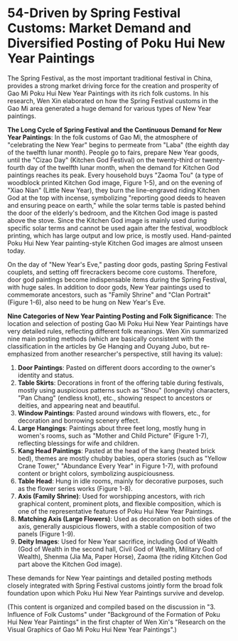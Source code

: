 # 54-Driven by Spring Festival Customs: Market Demand and Diversified Posting of Poku Hui New Year Paintings

The Spring Festival, as the most important traditional festival in China, provides a strong market driving force for the creation and prosperity of Gao Mi Poku Hui New Year Paintings with its rich folk customs. In his research, Wen Xin elaborated on how the Spring Festival customs in the Gao Mi area generated a huge demand for various types of New Year paintings.

**The Long Cycle of Spring Festival and the Continuous Demand for New Year Paintings**:
In the folk customs of Gao Mi, the atmosphere of "celebrating the New Year" begins to permeate from "Laba" (the eighth day of the twelfth lunar month). People go to fairs, prepare New Year goods, until the "Cizao Day" (Kitchen God Festival) on the twenty-third or twenty-fourth day of the twelfth lunar month, when the demand for Kitchen God paintings reaches its peak. Every household buys "Zaoma Tou" (a type of woodblock printed Kitchen God image, Figure 1-5), and on the evening of "Xiao Nian" (Little New Year), they burn the line-engraved riding Kitchen God at the top with incense, symbolizing "reporting good deeds to heaven and ensuring peace on earth," while the solar terms table is pasted behind the door of the elderly's bedroom, and the Kitchen God image is pasted above the stove. Since the Kitchen God image is mainly used during specific solar terms and cannot be used again after the festival, woodblock printing, which has large output and low price, is mostly used. Hand-painted Poku Hui New Year painting-style Kitchen God images are almost unseen today.

On the day of "New Year's Eve," pasting door gods, pasting Spring Festival couplets, and setting off firecrackers become core customs. Therefore, door god paintings become indispensable items during the Spring Festival, with huge sales. In addition to door gods, New Year paintings used to commemorate ancestors, such as "Family Shrine" and "Clan Portrait" (Figure 1-6), also need to be hung on New Year's Eve.

**Nine Categories of New Year Painting Posting and Folk Significance**:
The location and selection of posting Gao Mi Poku Hui New Year Paintings have very detailed rules, reflecting different folk meanings. Wen Xin summarized nine main posting methods (which are basically consistent with the classification in the articles by Ge Hanqing and Ouyang Jubo, but re-emphasized from another researcher's perspective, still having its value):
1.  **Door Paintings**: Pasted on different doors according to the owner's identity and status.
2.  **Table Skirts**: Decorations in front of the offering table during festivals, mostly using auspicious patterns such as "Shou" (longevity) characters, "Pan Chang" (endless knot), etc., showing respect to ancestors or deities, and appearing neat and beautiful.
3.  **Window Paintings**: Pasted around windows with flowers, etc., for decoration and borrowing scenery effect.
4.  **Large Hangings**: Paintings about three feet long, mostly hung in women's rooms, such as "Mother and Child Picture" (Figure 1-7), reflecting blessings for wife and children.
5.  **Kang Head Paintings**: Pasted at the head of the kang (heated brick bed), themes are mostly chubby babies, opera stories (such as "Yellow Crane Tower," "Abundance Every Year" in Figure 1-7), with profound content or bright colors, symbolizing auspiciousness.
6.  **Table Head**: Hung in idle rooms, mainly for decorative purposes, such as the flower series works (Figure 1-8).
7.  **Axis (Family Shrine)**: Used for worshipping ancestors, with rich graphical content, prominent plots, and flexible composition, which is one of the representative features of Poku Hui New Year Paintings.
8.  **Matching Axis (Large Flowers)**: Used as decoration on both sides of the axis, generally auspicious flowers, with a stable composition of two panels (Figure 1-9).
9.  **Deity Images**: Used for New Year sacrifice, including God of Wealth (God of Wealth in the second hall, Civil God of Wealth, Military God of Wealth), Shenma (Jia Ma, Paper Horse), Zaoma (the riding Kitchen God part above the Kitchen God image).

These demands for New Year paintings and detailed posting methods closely integrated with Spring Festival customs jointly form the broad folk foundation upon which Poku Hui New Year Paintings survive and develop.

(This content is organized and compiled based on the discussion in "3. Influence of Folk Customs" under "Background of the Formation of Poku Hui New Year Paintings" in the first chapter of Wen Xin's "Research on the Visual Graphics of Gao Mi Poku Hui New Year Paintings".)
